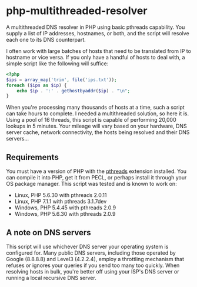 # php-multithreaded-resolver
A multithreaded DNS resolver in PHP using basic pthreads capability. You supply 
a list of IP addresses, hostnames, or both, and the script will resolve each 
one to its DNS counterpart.

I often work with large batches of hosts that need to be translated from IP to 
hostname or vice versa. If you only have a handful of hosts to deal with, a 
simple script like the following will suffice:

```php
<?php
$ips = array_map('trim', file('ips.txt'));
foreach ($ips as $ip) {
    echo $ip . ':' . gethostbyaddr($ip) . "\n";
}
```

When you're processing many thousands of hosts at a time, such a script 
can take hours to complete. I needed a multithreaded solution, so here it is. 
Using a pool of 16 threads, this script is capable of performing 20,000 
lookups in 5 minutes. Your mileage will vary based on your hardware, DNS 
server cache, network connectivity, the hosts being resolved and their 
DNS servers...

## Requirements

You must have a version of PHP with the 
[pthreads](https://github.com/krakjoe/pthreads) extension installed. You 
can compile it into PHP, get it from PECL, or perhaps install it through your 
OS package manager. This script was tested and is known to work on:

* Linux, PHP 5.6.30 with pthreads 2.0.11
* Linux, PHP 7.1.1 with pthreads 3.1.7dev
* Windows, PHP 5.4.45 with pthreads 2.0.9
* Windows, PHP 5.6.30 with pthreads 2.0.9

## A note on DNS servers

This script will use whichever DNS server your operating system is configured 
for. Many public DNS servers, including those operated by Google (8.8.8.8) and 
Level3 (4.2.2.4), employ a throttling mechanism that refuses or ignores your 
queries if you send too many too quickly. When resolving hosts in bulk, 
you're better off using your ISP's DNS server or running a local recursive 
DNS server.

